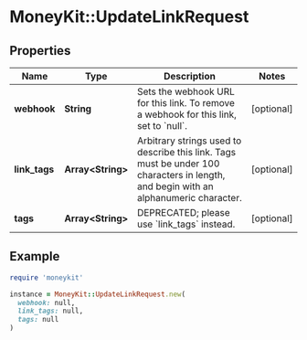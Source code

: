 # MoneyKit::UpdateLinkRequest

## Properties

| Name | Type | Description | Notes |
| ---- | ---- | ----------- | ----- |
| **webhook** | **String** | Sets the webhook URL for this link.         To remove a webhook for this link, set to &#x60;null&#x60;. | [optional] |
| **link_tags** | **Array&lt;String&gt;** | Arbitrary strings used to describe this link. Tags must be under 100 characters in length, and begin with an alphanumeric character. | [optional] |
| **tags** | **Array&lt;String&gt;** | DEPRECATED; please use &#x60;link_tags&#x60; instead. | [optional] |

## Example

```ruby
require 'moneykit'

instance = MoneyKit::UpdateLinkRequest.new(
  webhook: null,
  link_tags: null,
  tags: null
)
```

